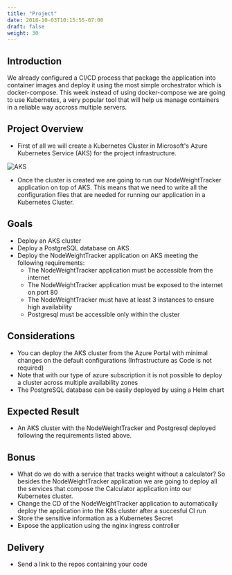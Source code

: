 ```yaml
---
title: "Project"
date: 2018-10-03T10:15:55-07:00
draft: false
weight: 30
---
```


## Introduction

We already configured a CI/CD process that package the application into container images and deploy it using the most simple orchestrator which is docker-compose. This week instead of using docker-compose we are going to use Kubernetes, a very popular tool that will help us manage containers in a reliable way accross multiple servers.

## Project Overview

- First of all we will create a Kubernetes Cluster in Microsoft's Azure Kubernetes Service (AKS) for the project infrastructure.

![AKS](/images/aks-1.png)

- Once the cluster is created we are going to run our NodeWeightTracker application on top of AKS. This means that we need to write all the configuration files that are needed for running our application in a Kubernetes Cluster.

## Goals

- Deploy an AKS cluster
- Deploy a PostgreSQL database on AKS
- Deploy the NodeWeightTracker application on AKS meeting the following requirements:
  - The NodeWeightTracker application must be accessible from the internet
  - The NodeWeightTracker application must be exposed to the internet on port 80
  - The NodeWeightTracker must have at least 3 instances to ensure high availability
  - Postgresql must be accessible only within the cluster
  
## Considerations

- You can deploy the AKS cluster from the Azure Portal with minimal changes on the default configurations (Infrastructure as Code is not required)
- Note that with our type of azure subscription it is not possible to deploy a cluster across multiple availability zones
- The PostgreSQL database can be easily deployed by using a Helm chart

## Expected Result

- An AKS cluster with the NodeWeightTracker and Postgresql deployed following the requirements listed above.

## Bonus

- What do we do with a service that tracks weight without a calculator? So besides the NodeWeightTracker application we are going to deploy all the services that compose the Calculator application into our Kubernetes cluster.
- Change the CD of the NodeWeightTracker application to automatically deploy the application into the K8s cluster after a succesful CI run
- Store the sensitive information as a Kubernetes Secret
- Expose the application using the nginx ingress controller

## Delivery

- Send a link to the repos containing your code